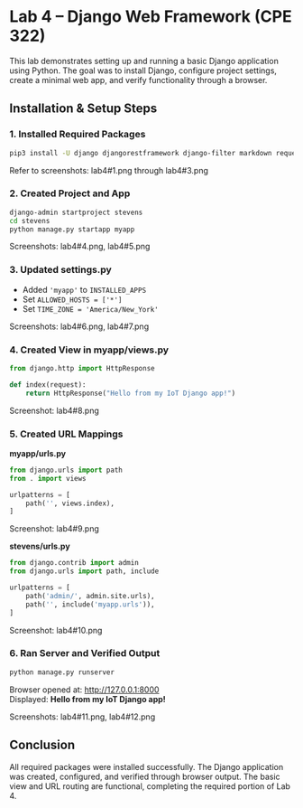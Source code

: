 # Lab 4 – Django Web Framework (CPE 322)

This lab demonstrates setting up and running a basic Django application using Python. The goal was to install Django, configure project settings, create a minimal web app, and verify functionality through a browser.

## Installation & Setup Steps

### 1. Installed Required Packages
```bash
pip3 install -U django djangorestframework django-filter markdown requests
```
Refer to screenshots: lab4#1.png through lab4#3.png

### 2. Created Project and App
```bash
django-admin startproject stevens
cd stevens
python manage.py startapp myapp
```
Screenshots: lab4#4.png, lab4#5.png

### 3. Updated settings.py
- Added `'myapp'` to `INSTALLED_APPS`
- Set `ALLOWED_HOSTS = ['*']`
- Set `TIME_ZONE = 'America/New_York'`

Screenshots: lab4#6.png, lab4#7.png

### 4. Created View in myapp/views.py
```python
from django.http import HttpResponse

def index(request):
    return HttpResponse("Hello from my IoT Django app!")
```
Screenshot: lab4#8.png

### 5. Created URL Mappings

**myapp/urls.py**
```python
from django.urls import path
from . import views

urlpatterns = [
    path('', views.index),
]
```
Screenshot: lab4#9.png

**stevens/urls.py**
```python
from django.contrib import admin
from django.urls import path, include

urlpatterns = [
    path('admin/', admin.site.urls),
    path('', include('myapp.urls')),
]
```
Screenshot: lab4#10.png

### 6. Ran Server and Verified Output
```bash
python manage.py runserver
```
Browser opened at: http://127.0.0.1:8000  
Displayed: **Hello from my IoT Django app!**

Screenshots: lab4#11.png, lab4#12.png

## Conclusion

All required packages were installed successfully. The Django application was created, configured, and verified through browser output. The basic view and URL routing are functional, completing the required portion of Lab 4.
